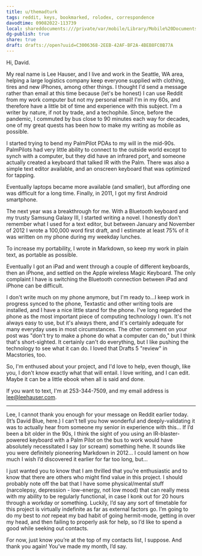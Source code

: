 ```yaml
---
title: u/themadturk
tags: reddit, keys, bookmarked, rolodex, correspondence
davodtime: 09082022-113739
local: shareddocuments:///private/var/mobile/Library/Mobile%20Documents/iCloud~md~obsidian/Documents/OBSHIDDIAN/drafts/C3006368-2EEB-42AF-BF2A-4BEB8FC0B77A.md
dg-publish: true
share: true
draft: drafts://open?uuid=C3006368-2EEB-42AF-BF2A-4BEB8FC0B77A
---
```

Hi, David.

My real name is Lee Hauser, and I live and work in the Seattle, WA area, helping a large logistics company keep everyone supplied with clothing, tires and new iPhones, among other things. I thought I'd send a message rather than email at this time because (let's be honest) I can use Reddit from my work computer but not my personal email!
I'm in my 60s, and therefore have a little bit of time and experience with this subject. I'm a writer by nature, if not by trade, and a techophile. Since, before the pandemic, I commuted by bus close to 90 minutes each way for decades, one of my great quests has been how to make my writing as mobile as possible.

I started trying to bend my PalmPilot PDAs to my will in the mid-90s. PalmPilots had very little ability to connect to the outside world except to synch with a computer, but they did have an infrared port, and someone actually created a keyboard that talked IR with the Palm. There was also a simple text editor available, and an onscreen keyboard that was optimized for tapping.

Eventually laptops became more available (and smaller), but affording one was difficult for a long time. Finally, in 2011, I got my first Android smartphone.

The next year was a breakthrough for me. With a Bluetooth keyboard and my trusty Samsung Galaxy III, I started writing a novel. I honestly don't remember what I used for a text editor, but between January and November of 2012 I wrote a 100,000 word first draft, and I estimate at least 75% of it was written on my phone during my weekday lunches.

To increase my portability, I wrote in Markdown, so keep my work in plain text, as portable as possible.

Eventually I got an iPad and went through a couple of different keyboards, then an iPhone, and settled on the Apple wireless Magic Keyboard. The only complaint I have is switching the Bluetooth connection between iPad and iPhone can be difficult.

I don't write much on my phone anymore, but I'm ready to...I keep work in progress synced to the phone, Textastic and other writing tools are installed, and I have a nice little stand for the phone. I've long regarded the phone as the most important piece of computing technology I own. It's not always easy to use, but it's always there, and it's certainly adequate for many everyday uses in most circumstances. The other comment on your post was "don't try to make a phone do what a computer can do," but I think that's short-sighted. It certainly can't do everything, but I like pushing the technology to see what it can do.
I loved that Drafts 5 "review" in Macstories, too.

So, I'm enthused about your project, and I'd love to help, even though, like you, I don't know exactly what that will entail. I love writing, and I can edit. Maybe it can be a little ebook when all is said and done.

If you want to text, I'm at 253-344-7509, and my email address is lee@leehauser.com.
***
Lee,
I cannot thank you enough for your message on Reddit earlier today. (It’s David Blue, here.) I can’t tell you how wonderful and deeply-validating it was to actually hear from someone my senior in experience with this… If I’d been a bit older in the 90s, I think the sight of you using an IR-blaster-powered keyboard with a Palm Pilot on the bus to work would have absolutely necessitated I say (or scream) something hehe. It sounds like you were definitely pioneering Markdown in 2012… I could lament on how much I wish I’d discovered it earlier for far too long, but…

I just wanted you to know that I am thrilled that you’re enthusiastic and to know that there are others who might find value in this project. I should probably note off the bat that I have some physical/mental stuff (narcolepsy, depression - low-energy, not low mood) that can really mess with my ability to be regularly functional, in case I konk out for 20 hours through a workday or something. Luckily, I’d say any sort of timetable for this project is virtually indefinite as far as external factors go. I’m going to do my best to *not* repeat my bad habit of going hermit-mode, getting in over my head, and then failing to properly ask for help, so I’d like to spend a good while seeking out contacts. 

For now, just know you’re at the top of my contacts list, I suppose. And thank you again! You’ve made my month, I’d say. 